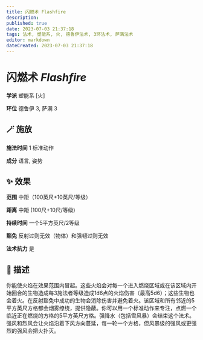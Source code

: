 ```yaml
---
title: 闪燃术 Flashfire
description: 
published: true
date: 2023-07-03 21:37:18
tags: 法术, 塑能系, 火, 德鲁伊法术, 3环法术, 萨满法术
editor: markdown
dateCreated: 2023-07-03 21:37:18
---
```


# **闪燃术** *Flashfire*

**学派** 塑能系 \[火\] 

**环位** 德鲁伊 3, 萨满 3

## 🪄 施放

**施法时间** 1 标准动作

**成分** 语言, 姿势

## ✨ 效果  

**范围** 中距（100英尺+10英尺/等级）

**距离** 中距 (100尺+10尺/等级)  

**持续时间** 一个5平方英尺/2等级 

**豁免** 反射过则无效（物体）和强韧过则无效

**法术抗力** 是

## 📖 描述

你能使火焰在效果范围内冒起。这些火焰会对每一个进入燃烧区域或在该区域内开始回合的生物造成每3施法者等级造成1d6点的火焰伤害（最高5d6）；这些生物也会着火。在反射豁免中成功的生物会消除伤害并避免着火。该区域和所有邻近的5平方英尺方格都会烟雾缭绕，提供隐蔽。你可以用一个标准动作来专注，点燃一个临近正在燃烧的方格的5平方英尺方格。强降水（包括雪风暴）会结束这个法术。强风和烈风会让火焰沿着下风方向蔓延，每一轮一个方格，但风暴级的强风或更强烈的强风会把火扑灭。
    